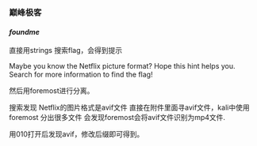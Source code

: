 ### 巅峰极客

####  ***foundme***

直接用strings 搜索flag，会得到提示

Maybe you know the Netflix picture format? Hope this hint helps you. Search for more information to find the flag!

然后用foremost进行分离。

搜索发现 Netflix的图片格式是avif文件 直接在附件里面寻avif文件，kali中使用foremost 分出很多文件 会发现foremost会将avif文件识别为mp4文件.

用010打开后发现avif，修改后缀即可得到。

